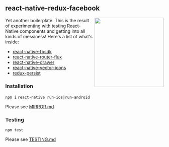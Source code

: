 ## react-native-redux-facebook
<img src="https://github.com/bkspace/react-native-redux-facebook/blob/master/RNBoilerExample.gif" width="220px" align="right" />
Yet another boilerplate. This is the result of experimenting with testing React-Native components and getting into all kinds of
messiness! Here's a list of what's inside:

- [react-native-fbsdk](https://github.com/facebook/react-native-fbsdk)
- [react-native-router-flux](https://github.com/aksonov/react-native-router-flux)
- [react-native-drawer](https://github.com/root-two/react-native-drawer)
- [react-native-vector-icons](https://github.com/oblador/react-native-vector-icons)
- [redux-persist](https://github.com/rt2zz/redux-persist)

### Installation
`npm i`
`react-native run-ios|run-android`

Please see [MIRROR.md](https://github.com/bkspace/react-native-redux-facebook/blob/master/MIRROR.md)

### Testing
`npm test`

Please see [TESTING.md](https://github.com/bkspace/react-native-redux-facebook/blob/master/TESTING.md)
